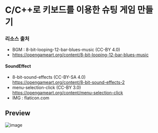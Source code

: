 # C/C++로 키보드를 이용한 슈팅 게임 만들기

### 리소스 출처
- BGM : 8-bit-looping-12-bar-blues-music (CC-BY 4.0) <br>
- https://opengameart.org/content/8-bit-looping-12-bar-blues-music<br>

#### SoundEffect
- 8-bit-sound-effects (CC-BY-SA 4.0) <br>
https://opengameart.org/content/8-bit-sound-effects-2<br>
- menu-selection-click (CC-BY 3.0)<br>
https://opengameart.org/content/menu-selection-click<br>
- IMG : flaticon.com

## Preview
![image](https://github.com/hyeg0121/Be-a-trafic-police/blob/master/preview/main1.png)
